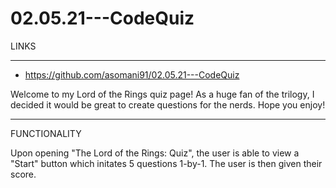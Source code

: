 # 02.05.21---CodeQuiz

LINKS

-----

- https://github.com/asomani91/02.05.21---CodeQuiz

Welcome to my Lord of the Rings quiz page! As a huge fan of the trilogy, I decided it would be great to create questions for the nerds. Hope you enjoy!

-----

FUNCTIONALITY

Upon opening "The Lord of the Rings: Quiz", the user is able to view a "Start" button which initates 5 questions 1-by-1. The user is then given their score.